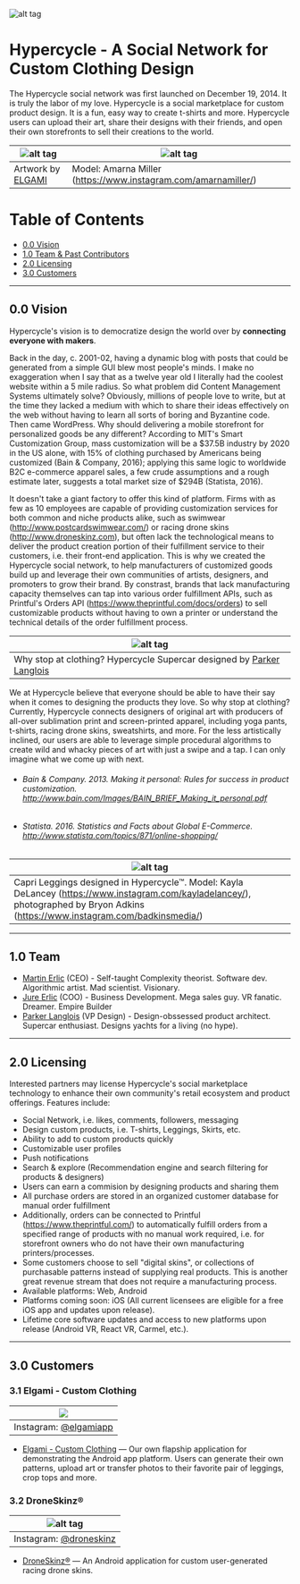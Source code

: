 ![alt tag](https://gallery.mailchimp.com/d793ae062926c63262e96e99c/images/4367f220-3a28-4ad4-9e9b-f7055f4ed9cd.png)

# Hypercycle - A Social Network for Custom Clothing Design
The Hypercycle social network was first launched on December 19, 2014. It is truly the labor of my love. Hypercycle is a social marketplace for custom product design. It is a fun, easy way to create t-shirts and more. Hypercycle users can upload their art, share their designs with their friends, and open their own storefronts to sell their creations to the world.

| ![alt tag](https://github.com/SeloSlav/hypercycle/blob/master/0_-UdxBgUfZaJO7BVm.jpg) | ![alt tag](https://github.com/SeloSlav/hypercycle/blob/master/0_zXyym8mB3cx2Xmzs.jpg) |
|-----------------------------------------------------------------------------|-----------------------------------------------------------------------------|
| Artwork by <a href="https://play.google.com/store/apps/details?id=com.elgami.customizer&hl=en_CA">ELGAMI</a> | Model: Amarna Miller (https://www.instagram.com/amarnamiller/) |

# Table of Contents  
* [0.0 Vision](#vision)
* [1.0 Team & Past Contributors](#team)
* [2.0 Licensing](#licensing)
* [3.0 Customers](#customers)

<hr>

<a name="vision"></a>
## 0.0 Vision

Hypercycle's vision is to democratize design the world over by **connecting everyone with makers**.

Back in the day, c. 2001-02, having a dynamic blog with posts that could be generated from a simple GUI blew most people's minds. I make no exaggeration when I say that as a twelve year old I literally had the coolest website within a 5 mile radius. So what problem did Content Management Systems ultimately solve? Obviously, millions of people love to write, but at the time they lacked a medium with which to share their ideas effectively on the web without having to learn all sorts of boring and Byzantine code. Then came WordPress. Why should delivering a mobile storefront for personalized goods be any different? According to MIT's Smart Customization Group, mass customization will be a $37.5B industry by 2020 in the US alone, with 15% of clothing purchased by Americans being customized (Bain & Company, 2016); applying this same logic to worldwide B2C e-commerce apparel sales, a few crude assumptions and a rough estimate later, suggests a total market size of $294B (Statista, 2016).

It doesn't take a giant factory to offer this kind of platform. Firms with as few as 10 employees are capable of providing customization services for both common and niche products alike, such as swimwear (http://www.postcardswimwear.com/) or racing drone skins (http://www.droneskinz.com), but often lack the technological means to deliver the product creation portion of their fulfillment service to their customers, i.e. their front-end application. This is why we created the Hypercycle social network, to help manufacturers of customized goods build up and leverage their own communities of artists, designers, and promoters to grow their brand. By constrast, brands that lack manufacturing capacity themselves can tap into various order fulfillment APIs, such as Printful's Orders API (https://www.theprintful.com/docs/orders) to sell customizable products without having to own a printer or understand the technical details of the order fulfillment process.

| ![alt tag](http://www.elgami.com/images/hypercycle-car.jpg) |
|-----------------------------------------------------------------------------|
| Why stop at clothing? Hypercycle Supercar designed by <a href="http://www.parkerlanglois.net/">Parker Langlois</a> |

We at Hypercycle believe that everyone should be able to have their say when it comes to designing the products they love. So why stop at clothing? Currently, Hypercycle connects designers of original art with producers of all-over sublimation print and screen-printed apparel, including yoga pants, t-shirts, racing drone skins, sweatshirts, and more. For the less artistically inclined, our users are able to leverage simple procedural algorithms to create wild and whacky pieces of art with just a swipe and a tap. I can only imagine what we come up with next.

* ###### Bain & Company. 2013. Making it personal: Rules for success in product customization. http://www.bain.com/Images/BAIN_BRIEF_Making_it_personal.pdf

* ###### Statista. 2016. Statistics and Facts about Global E-Commerce. http://www.statista.com/topics/871/online-shopping/

| ![alt tag](https://github.com/SeloSlav/hypercycle/blob/master/1_-0rXPSR6nxLYFYEE5bkaug.png) |
|-----------------------------------------------------------------------------|
| Capri Leggings designed in Hypercycle™. Model: Kayla DeLancey (https://www.instagram.com/kayladelancey/), photographed by Bryon Adkins (https://www.instagram.com/badkinsmedia/) |

<hr>

<a name="team"></a>
## 1.0 Team
* <a href="https://www.github.com/seloslav">Martin Erlic</a> (CEO) - Self-taught Complexity theorist. Software dev. Algorithmic artist. Mad scientist. Visionary.
* <a href="https://www.linkedin.com/in/jureerlic">Jure Erlic</a> (COO) - Business Development. Mega sales guy. VR fanatic. Dreamer. Empire Builder
* <a href="http://www.parkerlanglois.net/">Parker Langlois</a> (VP Design) - Design-obssessed product architect. Supercar enthusiast. Designs yachts for a living (no hype).

<hr>

<a name="licensing"></a>
## 2.0 Licensing

Interested partners may license Hypercycle's social marketplace technology to enhance their own community's retail ecosystem and product offerings. Features include:

* Social Network, i.e. likes, comments, followers, messaging
* Design custom products, i.e. T-shirts, Leggings, Skirts, etc.
* Ability to add to custom products quickly
* Customizable user profiles
* Push notifications
* Search & explore (Recommendation engine and search filtering for products & designers)
* Users can earn a commision by designing products and sharing them
* All purchase orders are stored in an organized customer database for manual order fulfillment
* Additionally, orders can be connected to Printful (https://www.theprintful.com/) to automatically fulfill orders from a specified range of products with no manual work required, i.e. for storefront owners who do not have their own manufacturing printers/processes.
* Some customers choose to sell "digital skins", or collections of purchasable patterns instead of supplying real products. This is another great revenue stream that does not require a manufacturing process.
* Available platforms: Web, Android
* Platforms coming soon: iOS (All current licensees are eligible for a free iOS app and updates upon release).
* Lifetime core software updates and access to new platforms upon release (Android VR, React VR, Carmel, etc.).

<hr>

<a name="customers"></a>
## 3.0 Customers

### 3.1 Elgami - Custom Clothing

| <img src="https://github.com/SeloSlav/hypercycle/blob/master/images.jpg"> |
|-----------------------------------------------------------------------------|
| Instagram: <a href="https://play.google.com/store/apps/details?id=com.elgami.customizer&hl=en_CA">@elgamiapp</a> |

* <a href="https://play.google.com/store/apps/details?id=com.elgami.customizer&hl=en">Elgami - Custom Clothing</a> — Our own flapship application for demonstrating the Android app platform. Users can generate their own patterns, upload art or transfer photos to their favorite pair of leggings, crop tops and more.

### 3.2 DroneSkinz®

| ![alt tag](https://github.com/SeloSlav/hypercycle/blob/master/droneskinz.jpg) |
|-----------------------------------------------------------------------------|
| Instagram: <a href="https://www.instagram.com/droneskinz">@droneskinz</a> |

* <a href="https://play.google.com/store/apps/details?id=com.hypercycle.droneskinner&hl=am">DroneSkinz®</a> — An Android application for custom user-generated racing drone skins.
